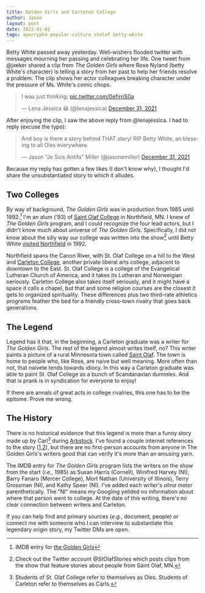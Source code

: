```yaml
---
title: Golden Girls and Carleton College
author: Jason
layout: post
date: 2022-01-01
tags: apocrypha popular-culture stolaf betty-white
---
```


Betty White passed away yesterday.  Well-wishers flooded twitter with messages mourning her passing and celebrating her life.  One tweet from @jxeker shared a clip from *The Golden Girls* where Rose Nyland (betty White's character) is telling a story from her past to help her friends resolve a problem.  The clip shows her actor colleagues breaking character under the pressure  of Ms. White's comic chops.

<blockquote class="twitter-tweet"><p lang="en" dir="ltr">I was just thinking: <a href="https://t.co/0efirriS0a">pic.twitter.com/0efirriS0a</a></p>&mdash; Lena Jessica 😷 (@lenajessica) <a href="https://twitter.com/lenajessica/status/1477021695210885124?ref_src=twsrc%5Etfw">December 31, 2021</a></blockquote> <script async src="https://platform.twitter.com/widgets.js" charset="utf-8"></script>

After enjoying the clip, I saw the above reply from @lenajessica.  I had to reply (excuse the typo):

<blockquote class="twitter-tweet"><p lang="en" dir="ltr">And boy is there a story behind THAT story! RIP Betty White, an blessing to all Oles everywhere.</p>&mdash; Jason &quot;Je Suis Antifa&quot; Miller (@jasonemiller) <a href="https://twitter.com/jasonemiller/status/1477039110082613251?ref_src=twsrc%5Etfw">December 31, 2021</a></blockquote> <script async src="https://platform.twitter.com/widgets.js" charset="utf-8"></script>

Because my reply has gotten a few likes (I don't know why), I thought I'd share the unsubstantiated story to which it alludes.  

## Two Colleges
By way of background, *The Golden Girls* was in production from 1985 until 1992.[^1]  I'm an alum ('93) of [Saint Olaf College](http://wp.stolaf.edu) in Northfield, MN.  I knew of *The Golden Girls* program, and I could recognize the four lead actors, but I didn't know much about universe of *The Golden Girls*.  Specifically, I did not know about the silly way our college was written into the show[^3] until Betty White [visited Northfield](https://wp.stolaf.edu/wp-content/uploads/2021/12/St.-Olaf-Magazine-Fall-2012-The-Golden-Girl.pdf) in 1992.

Northfield spans the Canon River, with St. Olaf College on a hill to the West and [Carleton College](https://www.carleton.edu), another private liberal arts college, adjacent to downtown to the East.  St. Olaf College is a college of the Evangelical Lutheran Church of America, and it takes its Lutheran and Norweigian seriously.  Carleton College also takes itself seriously, and it might have a space it calls a chapel, but that and some religion courses are the closest it gets to organized spirituality.  These differences plus two third-rate athletics programs feather the bed for a friendly cross-town rivalry that goes back generations.

## The Legend

Legend has it that, in the beginning, a Carleton graduate was a writer for *The Golden Girls*.  The rest of the legend almost writes itself, no?  This writer paints a picture of a rural Minnesota town called [Saint Olaf](https://en.wikipedia.org/wiki/Rose_Nylund#St._Olaf).  The town is home to people who, like Rose, are naive but well meaning.  More often than not, that naivete tends towards idiocy.  In this way a Carleton graduate was able to paint St. Olaf College as a bunch of Scandanavian dummies.  And that is prank is in syndication for everyone to enjoy!

If there are annals of great acts in college rivalries, this one has to be the epitome.  Prove me wrong.

## The History
There is no historical evidence that this legend is more than a funny story made up by Carl[^2] during [Arbstock](https://webcache.googleusercontent.com/search?q=cache:F38XhW7Zii4J:https://thecarletonian.com/2020/05/30/drinking-with-the-oles-and-a-t-pain-teapot-sproncert-through-the-decades/+&cd=1&hl=en&ct=clnk&gl=us&client=safari).  I've found a couple internet references to the story ([1](https://www.sitcomsonline.com/boards/showthread.php?t=317520),[2](https://www.city-data.com/forum/minnesota/1162091-fictional-st-olaf-mn-hometown-rose-3.html)), but there are no first-person accounts from anyone in The Golden Girls's writers good that can verify it's more than an amusing yarn.

The IMDB entry for *The Golden Girls* program lists the writers on the show from the start (*i.e.*, 1985) as
Susan Harris (Cornell), Winifred Harvey (NI), Barry Fanaro (Mercer College), Mort Nathan (University of Illinois), Terry Grossman (NI), and Kathy Speer (NI).  I've added each writer's *alma mater* parenthetically.  The "NI" means my Googling yeilded no information about where that person went to college.  At the date of this writing, there's no clear connection between writers and Carleton.

If you can help find and primary sources (*e.g.*, document, people) or connect me with someone who I can interview to substantiate this legendary origin story, my Twitter DMs are open.

[^1]: IMDB entry for [the Golden Girls](https://www.imdb.com/title/tt0088526/)
[^2]:  Students of St. Olaf College refer to themselves as Oles.  Students of Carleton refer to themselves as Carls.
[^3]: Check out the Twitter account @StOlafStories which posts clips from the show that feature stories about people from Saint Olaf, MN.

<!--
SYNTAX FOR IMAGES
* use services to create JPG and to create thumbnail that is 720px wide

[![ALT-TEXT](/assets/images/filename-thumbnail.jpg)](/assets/images/filename.jpg)
-->

<!--
SYNTAX FOR VIDEO
* convert MOV to mp4 using VLC

<video width="480" height="320" controls="controls">
  <source src="/assets/media/filename.m4v" type="video/mp4">
</video>
-->
